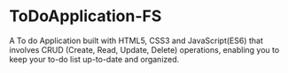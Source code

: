 # ToDoApplication-FS
 A To do Application built with HTML5, CSS3 and JavaScript(ES6) that involves CRUD (Create, Read, Update, Delete) operations, enabling you to keep your to-do list up-to-date and organized.
